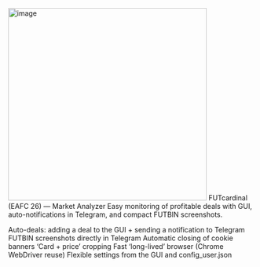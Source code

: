 <img width="404" height="392" alt="image" src="https://github.com/user-attachments/assets/e21d25d1-67a0-40af-a660-03d5b406b790" />
FUTcardinal (EAFC 26) — Market Analyzer
Easy monitoring of profitable deals with GUI, auto-notifications in Telegram, and compact FUTBIN screenshots.

Auto-deals: adding a deal to the GUI + sending a notification to Telegram
FUTBIN screenshots directly in Telegram
Automatic closing of cookie banners
‘Card + price’ cropping
Fast ‘long-lived’ browser (Chrome WebDriver reuse)
Flexible settings from the GUI and config_user.json
